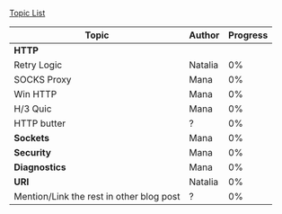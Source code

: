 [Topic List](topics.md)


| Topic | Author | Progress |
|-------|--------|----------|
| **HTTP** | | |
| Retry Logic | Natalia | 0% |
| SOCKS Proxy | Mana | 0% |
| Win HTTP | Mana | 0% |
| H/3 Quic | Mana | 0% |
| HTTP butter | ? | 0% |
| **Sockets** | Mana | 0% |
| **Security** | Mana | 0% |
| **Diagnostics** | Mana | 0% |
| **URI** | Natalia | 0% |
| Mention/Link the rest in other blog post | ? | 0% |
